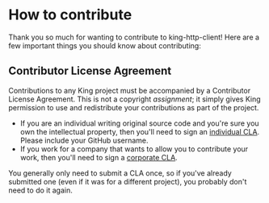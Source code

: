 How to contribute
=================

Thank you so much for wanting to contribute to king-http-client! Here are a few important
things you should know about contributing:


Contributor License Agreement
-----------------------------

Contributions to any King project must be accompanied by a Contributor
License Agreement. This is not a copyright _assignment_; it simply gives
King permission to use and redistribute your contributions as part of the
project.

  - If you are an individual writing original source code and you're sure you
    own the intellectual property, then you'll need to sign an [individual
    CLA][]. Please include your GitHub username.
  - If you work for a company that wants to allow you to contribute your work,
    then you'll need to sign a [corporate CLA][].

You generally only need to submit a CLA once, so if you've already submitted
one (even if it was for a different project), you probably don't need to do it
again.

[individual CLA]: https://www.king.com/corporate-and-media/compliance/contributor-license-individual
[corporate CLA]: https://www.king.com/corporate-and-media/compliance/contributor-license-corporate
